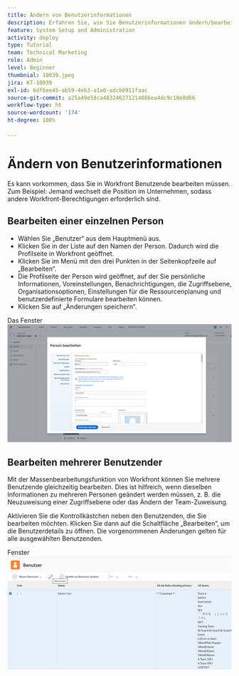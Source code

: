 ```yaml
---
title: Ändern von Benutzerinformationen
description: Erfahren Sie, wie Sie Benutzerinformationen ändern/bearbeiten können.
feature: System Setup and Administration
activity: deploy
type: Tutorial
team: Technical Marketing
role: Admin
level: Beginner
thumbnial: 10039.jpeg
jira: KT-10039
exl-id: 6df6ee45-ab59-4eb3-a1a0-adcb0911faac
source-git-commit: a25a49e59ca483246271214886ea4dc9c10e8d66
workflow-type: ht
source-wordcount: '174'
ht-degree: 100%

---
```


# Ändern von Benutzerinformationen

Es kann vorkommen, dass Sie in Workfront Benutzende bearbeiten müssen. Zum Beispiel: Jemand wechselt die Position im Unternehmen, sodass andere Workfront-Berechtigungen erforderlich sind.

## Bearbeiten einer einzelnen Person

* Wählen Sie „Benutzer“ aus dem Hauptmenü aus.
* Klicken Sie in der Liste auf den Namen der Person. Dadurch wird die Profilseite in Workfront geöffnet.
* Klicken Sie im Menü mit den drei Punkten in der Seitenkopfzeile auf „Bearbeiten“.
* Die Profilseite der Person wird geöffnet, auf der Sie persönliche Informationen, Voreinstellungen, Benachrichtigungen, die Zugriffsebene, Organisationsoptionen, Einstellungen für die Ressourcenplanung und benutzerdefinierte Formulare bearbeiten können.
* Klicken Sie auf „Änderungen speichern“.


Das Fenster ![[!DNL Edit Person]](assets/mod_01.png)

## Bearbeiten mehrerer Benutzender

Mit der Massenbearbeitungsfunktion von Workfront können Sie mehrere Benutzende gleichzeitig bearbeiten. Dies ist hilfreich, wenn dieselben Informationen zu mehreren Personen geändert werden müssen, z. B. die Neuzuweisung einer Zugriffsebene oder das Ändern der Team-Zuweisung.

Aktivieren Sie die Kontrollkästchen neben den Benutzenden, die Sie bearbeiten möchten. Klicken Sie dann auf die Schaltfläche „Bearbeiten“, um die Benutzerdetails zu öffnen. Die vorgenommenen Änderungen gelten für alle ausgewählten Benutzenden.


Fenster![[!DNL Edit Person] ](assets/mod_02.png)

